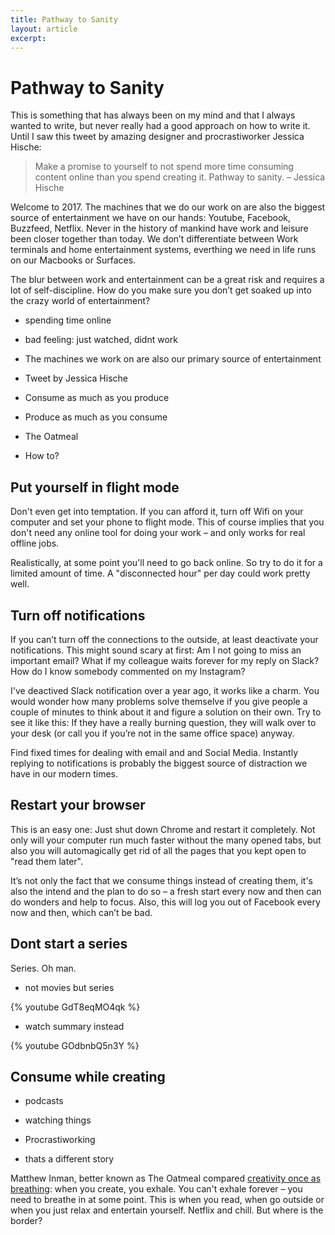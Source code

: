 ```yaml
---
title: Pathway to Sanity
layout: article
excerpt: 
---
```


# Pathway to Sanity

This is something that has always been on my mind and that I always wanted to write, but never really had a good approach on how to write it. Until I saw this tweet by amazing designer and procrastiworker Jessica Hische:

> Make a promise to yourself to not spend more time consuming content online than you spend creating it. Pathway to sanity. – Jessica Hische

Welcome to 2017. The machines that we do our work on are also the biggest source of entertainment we have on our hands: Youtube, Facebook, Buzzfeed, Netflix. Never in the history of mankind have work and leisure been closer together than today. We don’t differentiate between Work terminals and home entertainment systems, everthing we need in life runs on our Macbooks or Surfaces.

The blur between work and entertainment can be a great risk and requires a lot of self-discipline. How do you make sure you don’t get soaked up into the crazy world of entertainment?

- spending time online
- bad feeling: just watched, didnt work



- The machines we work on are also our primary source of entertainment
- Tweet by Jessica Hische
- Consume as much as you produce
- Produce as much as you consume
- The Oatmeal
- How to?

## Put yourself in flight mode

Don't even get into temptation. If you can afford it, turn off Wifi on your computer and set your phone to flight mode. This of course implies that you don't need any online tool for doing your work – and only works for real offline jobs.

Realistically, at some point you'll need to go back online. So try to do it for a limited amount of time. A "disconnected hour" per day could work pretty well.

## Turn off notifications

If you can’t turn off the connections to the outside, at least deactivate your notifications. This might sound scary at first: Am I not going to miss an important email? What if my colleague waits forever for my reply on Slack? How do I know somebody commented on my Instagram?

I've deactived Slack notification over a year ago, it works like a charm. You would wonder how many problems solve themselve if you give people a couple of minutes to think about it and figure a solution on their own. Try to see it like this: If they have a really burning question, they will walk over to your desk (or call you if you’re not in the same office space) anyway.

Find fixed times for dealing with email and and Social Media. Instantly replying to notifications is probably the biggest source of distraction we have in our modern times. 

## Restart your browser

This is an easy one: Just shut down Chrome and restart it completely. Not only will your computer run much faster without the many opened tabs, but also you will automagically get rid of all the pages that you kept open to "read them later".

It’s not only the fact that we consume things instead of creating them, it's also the intend and the plan to do so – a fresh start every now and then can do wonders and help to focus. Also, this will log you out of Facebook every now and then, which can’t be bad.

## Dont start a series

Series. Oh man. 

- not movies but series

{% youtube GdT8eqMO4qk %}

- watch summary instead

{% youtube GOdbnbQ5n3Y %}

## Consume while creating

- podcasts
- watching things

- Procrastiworking
- thats a different story

Matthew Inman, better known as The Oatmeal compared [creativity once as breathing](http://theoatmeal.com/comics/creativity): when you create, you exhale. You can't exhale forever – you need to breathe in at some point. This is when you read, when go outside or when you just relax and entertain yourself. Netflix and chill. But where is the border?

